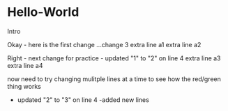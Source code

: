 # Hello-World
Intro

Okay - here is the first change ...change 3
extra line a1
extra line a2


Right - next change for practice - updated "1" to "2" on line 4
extra line a3
extra line a4

now need to try changing mulitple lines at a time to see how the red/green thing works
- updated "2" to "3" on line 4
-added new lines

